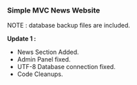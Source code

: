 ### Simple MVC News Website

NOTE : database backup files are included.<br>

**Update 1 : <br>**
- News Section Added.<br>
- Admin Panel fixed.<br>
- UTF-8 Database connection fixed.<br>
- Code Cleanups.<br>
